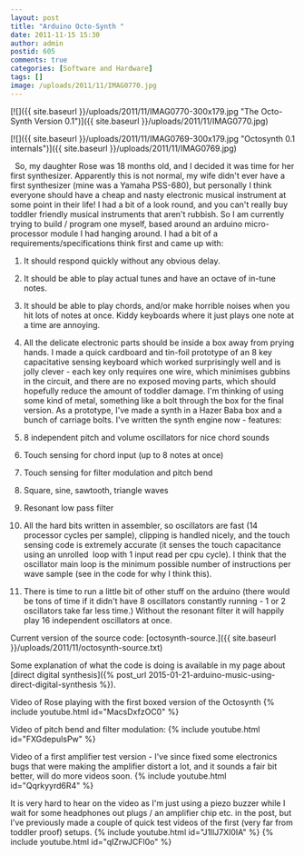 ```yaml
---
layout: post
title: "Arduino Octo-Synth "
date: 2011-11-15 15:30
author: admin
postid: 605
comments: true
categories: [Software and Hardware]
tags: []
image: /uploads/2011/11/IMAG0770.jpg
---
```

[![]({{ site.baseurl }}/uploads/2011/11/IMAG0770-300x179.jpg "The Octo-Synth Version 0.1")]({{ site.baseurl }}/uploads/2011/11/IMAG0770.jpg)

[![]({{ site.baseurl }}/uploads/2011/11/IMAG0769-300x179.jpg "Octosynth 0.1 internals")]({{ site.baseurl }}/uploads/2011/11/IMAG0769.jpg)

  So, my daughter Rose was 18 months old, and I decided it was time for her first synthesizer. Apparently this is not normal, my wife didn't ever have a first synthesizer (mine was a Yamaha PSS-680), but personally I think everyone should have a cheap and nasty electronic musical instrument at some point in their life! I had a bit of a look round, and you can't really buy toddler friendly musical instruments that aren't rubbish. So I am currently trying to build / program one myself, based around an arduino micro-processor module I had hanging around. I had a bit of a requirements/specifications think first and came up with:

1.  It should respond quickly without any obvious delay.
2.  It should be able to play actual tunes and have an octave of in-tune notes.
3.  It should be able to play chords, and/or make horrible noises when you hit lots of notes at once. Kiddy keyboards where it just plays one note at a time are annoying.
4.  All the delicate electronic parts should be inside a box away from prying hands.
I made a quick cardboard and tin-foil prototype of an 8 key capacitative sensing keyboard which worked surprisingly well and is jolly clever - each key only requires one wire, which minimises gubbins in the circuit, and there are no exposed moving parts, which should hopefully reduce the amount of toddler damage. I'm thinking of using some kind of metal, something like a bolt through the box for the final version. As a prototype, I've made a synth in a Hazer Baba box and a bunch of carriage bolts. I've written the synth engine now - features:

1.  8 independent pitch and volume oscillators for nice chord sounds
2.  Touch sensing for chord input (up to 8 notes at once)
3.  Touch sensing for filter modulation and pitch bend
4.  Square, sine, sawtooth, triangle waves
5.  Resonant low pass filter
6.  All the hard bits written in assembler, so oscillators are fast (14 processor cycles per sample), clipping is handled nicely, and the touch sensing code is extremely accurate (it senses the touch capacitance using an unrolled  loop with 1 input read per cpu cycle). I think that the oscillator main loop is the minimum possible number of instructions per wave sample (see in the code for why I think this).
7.  There is time to run a little bit of other stuff on the arduino (there would be tons of time if it didn't have 8 oscillators constantly running - 1 or 2 oscillators take far less time.) Without the resonant filter it will happily play 16 independent oscillators at once.

Current version of the source code: [octosynth-source.]({{ site.baseurl }}/uploads/2011/11/octosynth-source.txt)

Some explanation of what the code is doing is available in my page about [direct digital synthesis]({% post_url 2015-01-21-arduino-music-using-direct-digital-synthesis %}).

Video of Rose playing with the first boxed version of the Octosynth
{% include youtube.html id="MacsDxfzOC0" %}

Video of pitch bend and filter modulation:
{% include youtube.html id="FXGdepulsPw" %}

Video of a first amplifier test version - I've since fixed some electronics bugs that were making the amplifier distort a lot, and it sounds a fair bit better, will do more videos soon. 
{% include youtube.html id="Qqrkyyrd6R4" %}

It is very hard to hear on the video as I'm just using a piezo buzzer while I wait for some headphones out plugs / an amplifier chip etc. in the post, but I've previously made a couple of quick test videos of the first (very far from toddler proof) setups. 
{% include youtube.html id="J1llJ7Xl0IA" %} 
{% include youtube.html id="qIZrwJCFl0o" %}

